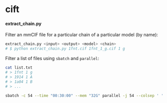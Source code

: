 # cift

#### extract_chain.py

Filter an mmCIF file for a particular chain of a particular model (by name):

```bash
extract_chain.py <input> <output> <model> <chain>
# $ python extract_chain.py 1fnt.cif 1fnt_1_g.cif 1 g
```

Filter a list of files using `sbatch` and `parallel`: 

```bash
cat list.txt
# > 1fnt 1 g
# > 1914 1 A
# > 1a04 1 B
# > ...
```

```bash
sbatch -c 54 --time "00:30:00" --mem "32G" parallel -j 54 --colsep ' ' "source activate <gemmi-env>; python extract_chain.py {1}.cif {1}.cif {2} {3}" :::: list.txt
```
